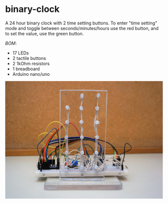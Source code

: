 # binary-clock
A 24 hour binary clock with 2 time setting buttons. To enter "time setting" mode and toggle between seconds/minutes/hours use the red button, and to set the value, use the green button.

*BOM*:
* 17 LEDs
* 2 tactile buttons
* 2 1kOhm resistors
* 1 breadboard
* Arduino nano/uno

![alt text](https://github.com/Rchana/binary-clock/blob/master/pics/front-view.jpg "Finished design")

